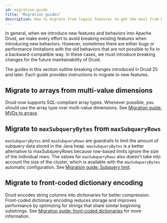 ```yaml
---
id: migration-guide
title: "Migration guides"
description: How to migrate from legacy features to get the most from Druid updates
---
```


<!--
  ~ Licensed to the Apache Software Foundation (ASF) under one
  ~ or more contributor license agreements.  See the NOTICE file
  ~ distributed with this work for additional information
  ~ regarding copyright ownership.  The ASF licenses this file
  ~ to you under the Apache License, Version 2.0 (the
  ~ "License"); you may not use this file except in compliance
  ~ with the License.  You may obtain a copy of the License at
  ~
  ~   http://www.apache.org/licenses/LICENSE-2.0
  ~
  ~ Unless required by applicable law or agreed to in writing,
  ~ software distributed under the License is distributed on an
  ~ "AS IS" BASIS, WITHOUT WARRANTIES OR CONDITIONS OF ANY
  ~ KIND, either express or implied.  See the License for the
  ~ specific language governing permissions and limitations
  ~ under the License.
  -->

In general, when we introduce new features and behaviors into Apache Druid, we make every effort to avoid breaking existing features when introducing new behaviors. However, sometimes there are either bugs or performance limitations with the old behaviors that are not possible to fix in a backward-compatible way. In these cases, we must introduce breaking changes for the future maintainability of Druid. 

The guides in this section outline breaking changes introduced in Druid 25 and later. Each guide provides instructions to migrate to new features.


## Migrate to arrays from multi-value dimensions

Druid now supports SQL-compliant array types. Whenever possible, you should use the array type over multi-value dimensions. See [Migration guide: MVDs to arrays](migr-mvd-array.md).

## Migrate to `maxSubqueryBytes` from `maxSubqueryRows`

`maxSubqueryBytes` and `maxSubqueryRows` are guardrails to limit the amount of subquery data stored in the Java heap. `maxSubqueryBytes` is a better alternative to maxSubqueryRows because row-based limits  ignore the size of the individual rows. The values for `maxSubqueryRows` also doesn't take into account the size of the cluster, which is available with the `maxSubqueryBytes` automatic configuration. See [Migration guide: Subquery limit](migr-subquery-limit.md).

## Migrate to front-coded dictionary encoding

Druid encodes string columns into dictionaries for better compression. Front-coded dictionary encoding reduces storage and improves performance by optimizing for strings that share similar beginning substrings. See [Migration guide: front-coded dictionaries](migr-front-coded-dict.md) for more information.
